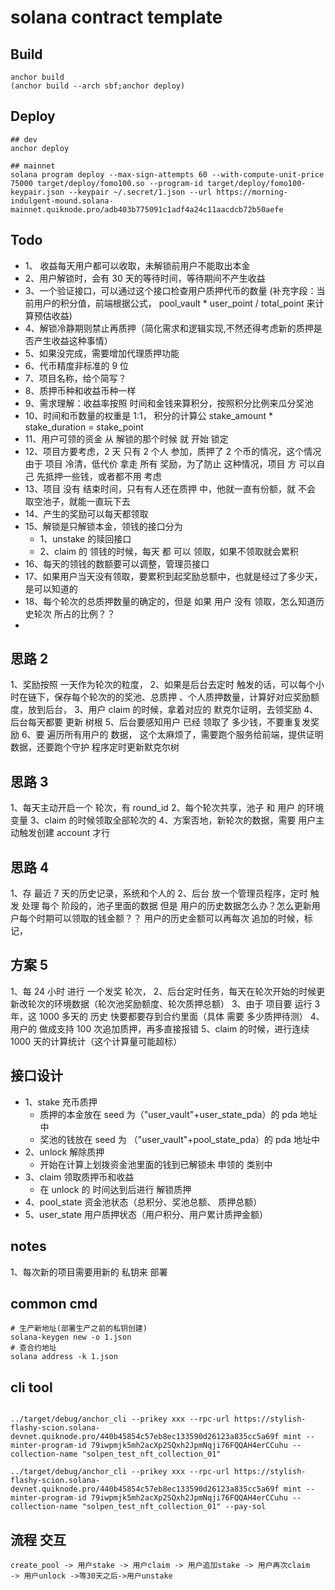# solana contract template

## Build

```
anchor build
(anchor build --arch sbf;anchor deploy)
```

## Deploy

```
## dev
anchor deploy

## mainnet
solana program deploy --max-sign-attempts 60 --with-compute-unit-price 75000 target/deploy/fomo100.so --program-id target/deploy/fomo100-keypair.json --keypair ~/.secret/1.json --url https://morning-indulgent-mound.solana-mainnet.quiknode.pro/adb403b775091c1adf4a24c11aacdcb72b50aefe
```

## Todo

- 1、 收益每天用户都可以收取，未解锁前用户不能取出本金
- 2、用户解锁时，会有 30 天的等待时间，等待期间不产生收益
- 3、一个验证接口，可以通过这个接口检查用户质押代币的数量 (补充字段：当前用户的积分值，前端根据公式， pool_vault \* user_point / total_point 来计算预估收益)
- 4、解锁冷静期则禁止再质押（简化需求和逻辑实现,不然还得考虑新的质押是否产生收益这种事情）
- 5、如果没完成，需要增加代理质押功能
- 6、代币精度非标准的 9 位
- 7、项目名称，给个简写？
- 8、质押币种和收益币种一样
- 9、需求理解：收益率按照 时间和金钱来算积分，按照积分比例来瓜分奖池
- 10、时间和币数量的权重是 1:1， 积分的计算公 stake_amount \* stake_duration = stake_point
- 11、用户可领的资金 从 解锁的那个时候 就 开始 锁定
- 12、项目方要考虑，2 天 只有 2 个人 参加，质押了 2 个币的情况，这个情况由于 项目 冷清，低代价 拿走 所有 奖励，为了防止 这种情况，项目 方 可以自己 先抵押一些钱，或者都不用 考虑
- 13、项目 没有 结束时间，只有有人还在质押 中，他就一直有份额，就 不会 取空池子，就能一直玩下去
- 14、产生的奖励可以每天都领取
- 15、解锁是只解锁本金，领钱的接口分为
  - 1、unstake 的赎回接口
  - 2、claim 的 领钱的时候，每天 都 可以 领取，如果不领取就会累积
- 16、每天的领钱的数额要可以调整，管理员接口
- 17、如果用户当天没有领取，要累积到起奖励总额中，也就是经过了多少天，是可以知道的
- 18、每个轮次的总质押数量的确定的，但是 如果 用户 没有 领取，怎么知道历史轮次 所占的比例？？
-

## 思路 2

1、奖励按照 一天作为轮次的粒度，
2、如果是后台去定时 触发的话，可以每个小时在链下，保存每个轮次的的奖池、总质押
、个人质押数量，计算好对应奖励额度，放到后台，
3、用户 claim 的时候，拿着对应的 默克尔证明，去领奖励
4、后台每天都要 更新 树根
5、后台要感知用户 已经 领取了 多少钱，不要重复发奖励
6、要 遍历所有用户的 数据，
这个太麻烦了，需要跑个服务给前端，提供证明数据，还要跑个守护 程序定时更新默克尔树

## 思路 3

1、每天主动开启一个 轮次，有 round_id
2、每个轮次共享，池子 和 用户 的环境变量
3、claim 的时候领取全部轮次的
4、方案否地，新轮次的数据，需要 用户主动触发创建 account 才行

## 思路 4

1、存 最近 7 天的历史记录，系统和个人的
2、后台 放一个管理员程序，定时 触发 处理 每个 阶段的，池子里面的数据
但是 用户的历史数据怎么办？怎么更新用户每个时期可以领取的钱金额？？
用户的历史金额可以再每次 追加的时候，标记，

## 方案 5

1、每 24 小时 进行 一个发奖 轮次，
2、后台定时任务，每天在轮次开始的时候更新改轮次的环境数据（轮次池奖励额度、轮次质押总额）
3、由于 项目要 运行 3 年，这 1000 多天的 历史 快要都要存到合约里面（具体 需要 多少质押待测）
4、用户的 做成支持 100 次追加质押，再多直接报错
5、claim 的时候，进行连续 1000 天的计算统计（这个计算量可能超标）

## 接口设计

- 1、stake 充币质押
  - 质押的本金放在 seed 为（"user_vault"+user_state_pda）的 pda 地址中
  - 奖池的钱放在 seed 为 （"user_vault"+pool_state_pda）的 pda 地址中
- 2、unlock 解除质押
  - 开始在计算上划拨资金池里面的钱到已解锁未 申领的 类别中
- 3、claim 领取质押币和收益
  - 在 unlock 的 时间达到后进行 解锁质押
- 4、pool_state 资金池状态（总积分、奖池总额、 质押总额）
- 5、user_state 用户质押状态（用户积分、用户累计质押金额）

## notes

1、每次新的项目需要用新的 私钥来 部署

## common cmd

```
# 生产新地址(部署生产之前的私钥创建)
solana-keygen new -o 1.json
# 查合约地址
solana address -k 1.json

```

## cli tool

```

../target/debug/anchor_cli --prikey xxx --rpc-url https://stylish-flashy-scion.solana-devnet.quiknode.pro/440b45854c57eb8ec133590d26123a835cc5a69f mint --minter-program-id 79iwpmjk5mh2acXp2SQxh2JpmNqji76FQQAH4erCCuhu --collection-name "solpen_test_nft_collection_01"

../target/debug/anchor_cli --prikey xxx --rpc-url https://stylish-flashy-scion.solana-devnet.quiknode.pro/440b45854c57eb8ec133590d26123a835cc5a69f mint --minter-program-id 79iwpmjk5mh2acXp2SQxh2JpmNqji76FQQAH4erCCuhu --collection-name "solpen_test_nft_collection_01" --pay-sol

```

## 流程 交互

```
create_pool -> 用户stake -> 用户claim -> 用户追加stake -> 用户再次claim
-> 用户unlock ->等30天之后->用户unstake
```
